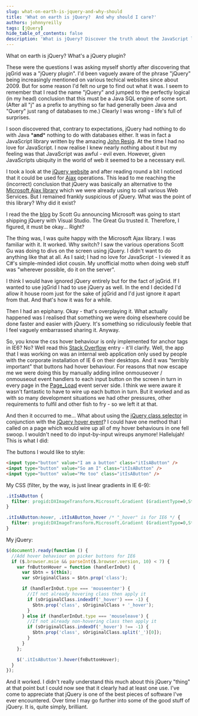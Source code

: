 ```yaml
---
slug: what-on-earth-is-jquery-and-why-should
title: 'What on earth is jQuery?  And why should I care?'
authors: johnnyreilly
tags: [jQuery]
hide_table_of_contents: false
description: 'What is jQuery? Discover the truth about the JavaScript library thats taking the web development world by storm - its simply brilliant!'
---
```


What on earth is jQuery? What's a jQuery plugin?

<!--truncate-->

These were the questions I was asking myself shortly after discovering that jqGrid was a "jQuery plugin". I'd been vaguely aware of the phrase "jQuery" being increasingly mentioned on various techical websites since about 2009. But for some reason I'd felt no urge to find out what it was. I seem to remember that I read the name "jQuery" and jumped to the perfectly logical (in my head) conclusion that this must be a Java SQL engine of some sort. (After all "j" as a prefix to anything so far had generally been Java and "Query" just rang of databases to me.) Clearly I was wrong - life's full of surprises.

I soon discovered that, contrary to expectations, jQuery had nothing to do with Java \***and**\* nothing to do with databases either. It was in fact a JavaScript library written by the amazing [John Resig](http://ejohn.org/about/). At the time I had no love for JavaScript. I now realise I knew nearly nothing about it but my feeling was that JavaScript was awful - evil even. However, given JavaScripts ubiquity in the world of web it seemed to be a necessary evil.

I took a look at the [jQuery website](http://jquery.com/) and after reading round a bit I noticed that it could be used for [Ajax](http://en.wikipedia.org/wiki/Ajax_%28programming%29) operations. This lead to me reaching the (incorrect) conclusion that jQuery was basically an alternative to the [Microsoft Ajax library](http://en.wikipedia.org/wiki/ASP.NET_AJAX#Microsoft_Ajax_Library) which we were already using to call various Web Services. But I remained frankly suspicious of jQuery. What was the point of this library? Why did it exist?

I read the the [blog](http://weblogs.asp.net/scottgu/archive/2008/09/28/jquery-and-microsoft.aspx) by Scott Gu announcing Microsoft was going to start shipping jQuery with Visual Studio. The Great Gu trusted it. Therefore, I figured, it must be okay... Right?

The thing was, I was quite happy with the Microsoft Ajax library. I was familiar with it. It worked. Why switch? I saw the various operations Scott Gu was doing to divs on the screen using jQuery. I didn't want to do anything like that at all. As I said; I had no love for JavaScript - I viewed it as C#'s simple-minded idiot cousin. My unofficial motto when doing web stuff was "wherever possible, do it on the server".

I think I would have ignored jQuery entirely but for the fact of jqGrid. If I wanted to use jqGrid I had to use jQuery as well. In the end I decided I'd allow it house room just for the sake of jqGrid and I'd just ignore it apart from that. And that's how it was for a while.

Then I had an epiphany. Okay - that's overplaying it. What actually happened was I realised that something we were doing elsewhere could be done faster and easier with jQuery. It's something so ridiculously feeble that I feel vaguely embarrassed sharing it. Anyway.

So, you know the css hover behaviour is only implemented for anchor tags in IE6? No? Well read this [Stack Overflow](http://stackoverflow.com/questions/36605/ie-6-css-hover-non-anchor-tag) entry - it'll clarify. Well, the app that I was working on was an internal web application only used by people with the corporate installation of IE 6 on their desktops. And it was "terribly important" that buttons had hover behaviour. For reasons that now escape me we were doing this by manually adding inline onmouseover / onmouseout event handlers to each input button on the screen in turn in every page in the [Page_Load](http://msdn.microsoft.com/en-us/library/ms178472.aspx) event server side. I think we were aware it wasn't fantastic to have to wire up each button in turn. But it worked and as with so many development situations we had other pressures, other requirements to fulfil and other fish to fry - so we left it at that.

And then it occurred to me... What about using the [jQuery class selector](http://api.jquery.com/class-selector/) in conjunction with the [jQuery hover event](http://api.jquery.com/hover/)? I could have one method that I called on a page which would wire up all of my hover behaviours in one fell swoop. I wouldn't need to do input-by-input wireups anymore! Hallelujah! This is what I did:

The buttons I would like to style:

```html
<input type="button" value="I am a button" class="itIsAButton" />
<input type="button" value="So am I" class="itIsAButton" />
<input type="button" value="Me too" class="itIsAButton" />
```

My CSS (filter, by the way, is just linear gradients in IE 6-9):

```css
.itIsAButton {
  filter: progid:DXImageTransform.Microsoft.Gradient (GradientType=0,StartColorStr='#ededed',EndColorStr='#cdcdcd');
}

.itIsAButton:hover, .itIsAButton_hover /* "_hover" is for IE6 */ {
  filter: progid:DXImageTransform.Microsoft.Gradient (GradientType=0,StartColorStr='#f6f6f6',EndColorStr='#efefef');
}
```

My jQuery:

```js
$(document).ready(function () {
  //Add hover behaviour on picker buttons for IE6
  if ($.browser.msie && parseInt($.browser.version, 10) < 7) {
    var fnButtonHover = function (handlerInOut) {
      var $btn = $(this);
      var sOriginalClass = $btn.prop('class');

      if (handlerInOut.type === 'mouseenter') {
        //If not already hovering class then apply it
        if (sOriginalClass.indexOf('_hover') === -1) {
          $btn.prop('class', sOriginalClass + '_hover');
        }
      } else if (handlerInOut.type === 'mouseleave') {
        //If not already non-hovering class then apply it
        if (sOriginalClass.indexOf('_hover') !== -1) {
          $btn.prop('class', sOriginalClass.split('_')[0]);
        }
      }
    };

    $('.itIsAButton').hover(fnButtonHover);
  }
});
```

And it worked. I didn't really understand this much about this jQuery "thing" at that point but I could now see that it clearly had at least one use. I've come to appreciate that jQuery is one of the best pieces of software I've ever encountered. Over time I may go further into some of the good stuff of jQuery. It is, quite simply, brilliant.
